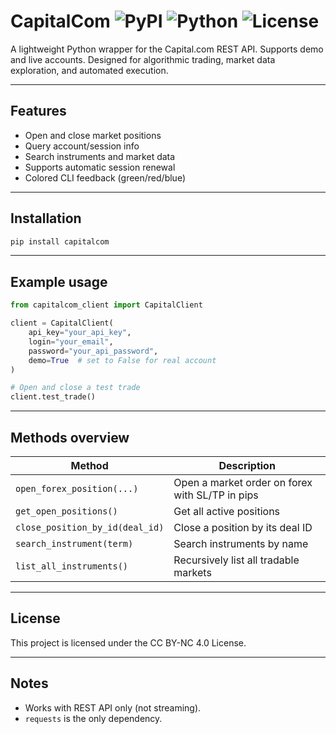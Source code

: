 # CapitalCom  ![PyPI](https://img.shields.io/pypi/v/capitalcom) ![Python](https://img.shields.io/badge/python-3.8%2B-blue?logo=python&logoColor=white) ![License](https://img.shields.io/badge/license-CC_BY--NC_4.0-lightgrey.svg)


A lightweight Python wrapper for the Capital.com REST API.
Supports demo and live accounts. Designed for algorithmic trading, market data exploration, and automated execution.

---

## Features

- Open and close market positions
- Query account/session info
- Search instruments and market data
- Supports automatic session renewal
- Colored CLI feedback (green/red/blue)

---

##  Installation

```bash
pip install capitalcom
```

---

## Example usage

```python
from capitalcom_client import CapitalClient

client = CapitalClient(
    api_key="your_api_key",
    login="your_email",
    password="your_api_password",
    demo=True  # set to False for real account
)

# Open and close a test trade
client.test_trade()
```

---

## Methods overview

| Method | Description |
|--------|-------------|
| `open_forex_position(...)` | Open a market order on forex with SL/TP in pips |
| `get_open_positions()`     | Get all active positions |
| `close_position_by_id(deal_id)` | Close a position by its deal ID |
| `search_instrument(term)` | Search instruments by name |
| `list_all_instruments()`  | Recursively list all tradable markets |

---

## License

This project is licensed under the CC BY-NC 4.0 License.

---

## Notes

- Works with REST API only (not streaming).
- `requests` is the only dependency.
